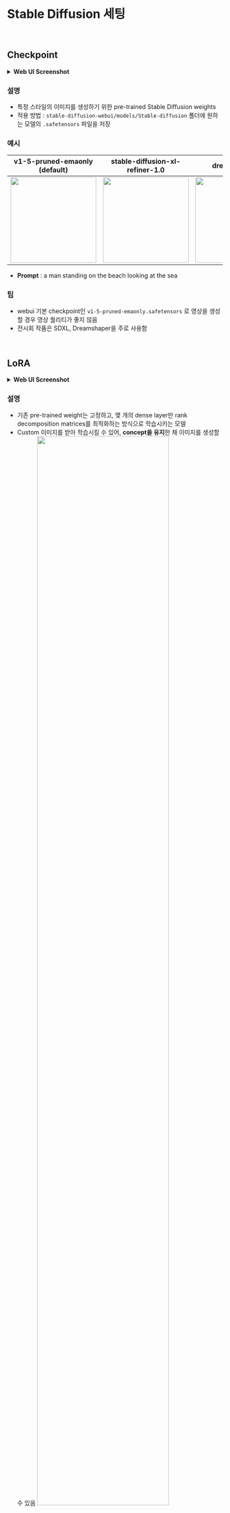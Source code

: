 # Stable Diffusion 세팅
<br>

## Checkpoint
<details>
<summary><b>Web UI Screenshot</b></summary>
    
![Untitled](media-sd-parameters/Untitled.png)
</details>


### 설명

- 특정 스타일의 이미지를 생성하기 위한 pre-trained Stable Diffusion weights
- 적용 방법 : `stable-diffusion-webui/models/Stable-diffusion` 폴더에 원하는 모델의 `.safetensors` 파일을 저장

### 예시
<!--
![ckpt_v15_20240113071553.gif](media-sd-parameters/ckpt_v15_20240113071553.gif)

v1-5-pruned-emaonly.safetensors (default)

![ckpt_sdxl_20240113070148.gif](media-sd-parameters/ckpt_sdxl_20240113070148.gif)

stable-diffusion-xl-refiner-1.0

![ckpt_dreamshaper_20240113071026.gif](media-sd-parameters/ckpt_dreamshaper_20240113071026.gif)

dreamshaper_8.safetensors
-->

| v1-5-pruned-emaonly <br> (default) | stable-diffusion-xl-refiner-1.0 | dreamshaper_8 |
| :----: | :----: | :----: |
| <img src="media-sd-parameters/ckpt_v15_20240113071553.gif" width="200px">| <img src="media-sd-parameters/ckpt_sdxl_20240113070148.gif" width="200px"> | <img src="media-sd-parameters/ckpt_dreamshaper_20240113071026.gif" width="200px"> |
- **Prompt** : a man standing on the beach looking at the sea

### 팁

- webui 기본 checkpoint인 `v1-5-pruned-emaonly.safetensors` 로 영상을 생성할 경우 영상 퀄리티가 좋지 않음
- 전시회 작품은 SDXL, Dreamshaper을 주로 사용함

<br>

## LoRA
<details>
<summary><b>Web UI Screenshot</b></summary>
    
![Untitled](media-sd-parameters/LoRA_ui.png)
</details>


### 설명

- 기존 pre-trained weight는 고정하고, 몇 개의 dense layer만 rank decomposition matrices를 최적화하는 방식으로 학습시키는 모델
- Custom 이미지를 받아 학습시킬 수 있어, **concept을 유지**한 채 이미지를 생성할 수 있음
  <img src="media-sd-parameters/lora1.png" width="80%"> 
- 적용 방법 :
    - `stable-diffusion-webui/models/Lora` 폴더에 원하는 모델의 `.safetensors` 파일을 저장
    - Prompts를 적을 때 ` <lora:filename:multiplier>` 형식으로 입력하고 trigger words가 있는 경우 함께 입력함
    - 예시 : `{"0": " a peaceful town, <lora:PixelArtRedmond-Lite64:0.8>, Pixel Art "}`

### 예시

| default | PixelArtRedmond LoRA|
| :----: | :----:|
| <img src="https://github.com/DCV1/tutorial/assets/79503414/d1e33404-a296-486f-98f3-0a829dc40f08.gif" width="100%"> | <img src="https://github.com/DCV1/tutorial/assets/79503414/dad7161a-95a3-499b-b6af-b175564a5c8a.gif" width="100%"> |
- **Prompt** : snow is falling in magical candy land, pixel art

### 팁
- 예시와 같이 Pixel 그림체, 만화 그림체 등 원하는 스타일을 작품에 적용할 수 있음

### 코드
> 💻 Link to Code
>
> [https://github.com/ugiugi0823/LoRA](https://github.com/ugiugi0823/LoRA)
- 만화 스타일에 맞는 그림을 그릴 수 있는 LoRA 학습 코드

<br>

## Hypernetwork
<details>
<summary><b>Web UI Screenshot</b></summary>
    
![Untitled](media-sd-parameters/hypernet_ui.png)
</details>


### 설명

- 모델의 cross-attention 레이어 중간에 들어감으로써 작은 네트워크의 weight로 큰 네트워크의 weight 조절을 이끌어내는 fine-tuning 기법
- checkpoint 학습에 비해 파일 크기가 작고 훈련 속도가 빠르지만 LoRA 보다는 효과가 떨어짐
  <img src="media-sd-parameters/hypernetwork.png" width="80%"> 
- 적용 방법 :
    - `stable-diffusion-webui/models/hypernetworks` 폴더에 원하는 모델의 `.pt` 파일을 저장
    - Prompts를 적을 때 ` <hypernet:filename:multiplier>` 형식으로 입력함
    - 예시 : `{"0": "a portrait of woman with blond hair, <hyperenet:mjv4_hypernet:1>"}`
### 예시

| default | MJV4 hypernetwork|
| :----: | :----:|
| <img src="media-sd-parameters/woman_base.gif" width="300px"> | <img src="media-sd-parameters/woman_mjv4.gif" width="300px"> |
- **Prompt** :  a woman with blond hair, octane render, highly detailed

<br>

## Textual Inversion (Embedding)
<details>
<summary><b>Web UI Screenshot</b></summary>
    
![Untitled](media-sd-parameters/textual_inversion_ui.png)
</details>


### 설명

- 텍스트 인코더(text encoder)에 새로운 임베딩(단어)을 생성하여 개인 사물이나 예술적 스타일과 같은 특정 개념을 생성하는 방법
- 모델을 직접 조정하는 것이 아니므로, LoRA나 Hypernetwork보다는 효과가 작음
    <img src="media-sd-parameters/textual_inversion.png" width="60%"> 
- 적용 방법 :
    - `stable-diffusion-webui/embeddings` 폴더에 원하는 모델의 `.pt` 파일을 저장
    - Prompts에 학습에 사용한 단어를 입력함
    - Negatvie prompt의 경우 Prompts negative에 `(filename:multiplier)` 형식으로 입력함
    - 예시 : `(easynegative:0.75)`
 
### 예시

| default | easynegative embedding|
| :----: | :----:|
| <img src="media-sd-parameters/hands_base.gif" width="300px"> | <img src="media-sd-parameters/hands_easynegative.gif" width="300px"> |
- **Prompt** : a woman shaking her two hands, octane render, highly detailed


<br>


## Sampler
<details>
<summary><b>Web UI Screenshot</b></summary>
    
![Untitled](media-sd-parameters/1.png)
</details>

### 설명

- Diffusion 과정의 각 단계에서 새로운 샘플 이미지를 생성할 때 노이즈를 제거하는 방법

- [Complete guide to samplers in Stable Diffusion](https://www.felixsanz.dev/articles/complete-guide-to-samplers-in-stable-diffusion)

- [ArtStation - Stable Diffusion - Samplers](https://www.artstation.com/blogs/kaddoura/pBPo/stable-diffusion-samplers)

### 예시


<!--
![Euler_a_japanese.gif](media-sd-parameters/Euler_a_japanese.gif)

Euler a : 3min 41s

![LMS_japanese_20231028071030.gif](media-sd-parameters/LMS_japanese_20231028071030.gif)

LMS : 3min 44s

![DPM__2M_Karras_japanese.gif](media-sd-parameters/DPM__2M_Karras_japanese.gif)

DPM++ 2M Karras: 3min 6s
-->

| Euler a | LMS | DPM++ 2M Karras |
| :----: | :----: | :----: |
| <img src="media-sd-parameters/Euler_a_japanese.gif" width="180px"> | <img src="media-sd-parameters/LMS_japanese_20231028071030.gif" width="180px"> | <img src="media-sd-parameters/DPM__2M_Karras_japanese.gif" width="180px"> |
- **Prompt** : the old japanese street side on an avenue with trees, in the style of concept art, lively tavern scenes, muted palette, bloomcore, cherry blossoms, anime-inspired, religious building

### 팁

- Prompt 별로 잘 그려내는 sampler가 다름
- 모든 Prompt에서 노이즈처럼 그려내는 sampler들도 있음
    - LMS, DPM++ 2M SDE, DPM++ 2M SDE Heun, PLMS
- Euler, Euler a가 눈에 보기에 가장 자연스럽고, Kaiber 영상과 가장 유사함
- 전시회 작품은 Euler a를 사용함

<br>

## Steps
<details>
<summary><b>Web UI Screenshot</b></summary>
    
![Untitled](media-sd-parameters/2.png)
</details>


### 설명

- Diffusion 과정의 한 단계에서 주어진 프롬프트 도달까지 반복하는 샘플링 횟수
- 값이 크면 생성이 오래 걸리는 대신 그만큼 생성되는 이미지의 퀄리티가 올라감
- 값이 작으면 생성이 빠른 대신 이미지의 퀄리티가 떨어짐
- 값이 어느 정도 이상보다 더 커지면 더 이상 이미지의 퀄리티가 증가하지 않음

### 예시

<!--
![bulb_step_10.gif](media-sd-parameters/bulb_step_10.gif)

step = 10

![bulb_step_20.gif](media-sd-parameters/bulb_step_20.gif)

step = 20

![bulb_step_30.gif](media-sd-parameters/bulb_step_30.gif)

step = 30
-->
| step = 10 | step = 20 | step = 30 |
| :----: | :----: | :----: |
| <img src="media-sd-parameters/bulb_step_10.gif" width="100%"> | <img src="media-sd-parameters/bulb_step_20.gif" width="100%"> | <img src="media-sd-parameters/bulb_step_30.gif" width="100%"> |
- **Prompt** : a light bulb is put on a table near a gray wall, in the style of light cyan and gold, use of screen tones, youthful energy, iso 200, organic material, clean-lined, award-winning

### 팁

- Sampler의 종류에 따라 필요한 steps 수가 달라짐
- 평균적으로 25이상이면 이미지 퀄리티가 크게 달라지지 않음
- 전시회 작품은 주로 25을 사용함

<br>

## Seed
<details>
<summary><b>Web UI Screenshot</b></summary>
    
![Untitled](media-sd-parameters/3.png)
</details>


### 설명

- 생성 과정에 걸쳐 이미지를 일관되게 유지할 수 있는 기능(숫자)
- 다른 사용자가 영상을 생성하더라도 seed를 비롯한 타 조건이 동일하면 동일한 결과물 생성이 가능함
- Behavior 예시 :
    1. **Iter** = incremental change (ex 77, 78, 79 ,80, 81, 82, 83…)
    2. **Fixed** = no change in seed (ex 33, 33, 33, 33, 33, 33…)
    3. **Random** = randomized seed (ex 472, 12, 927812, 8001, 724…)

### 팁

- Seed behavior 중에서 fixed를 사용할 경우 시드가 동일해지면서 노이즈 제거가 발생하지 않아 시간이 지나면서 이미지가 노이지로 뒤덮이게 되거나 이미지가 flat하게 보이는 등의 문제가 발생하므로 피하는 것이 좋음
